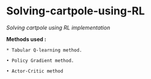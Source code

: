 # Solving-cartpole-using-RL
_Solving cartpole using RL implementation_

**Methods used :**
```
* Tabular Q-learning method. 

• Policy Gradient method.

• Actor-Critic method
```
